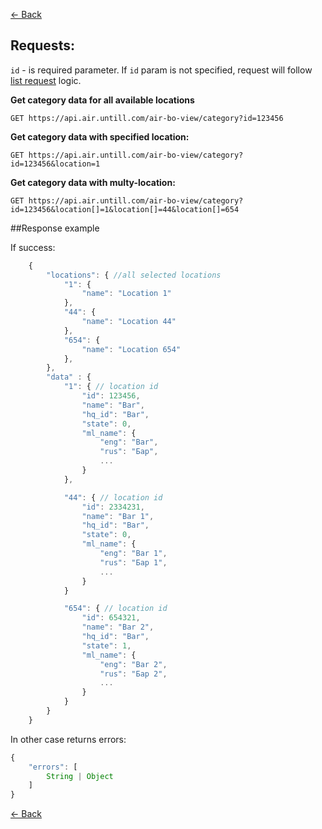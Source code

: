 [← Back](README.md)

## Requests:

`id` - is required parameter. If `id` param is not specified, request will follow [list request](List.md) logic.

**Get category data for all available locations**
```
GET https://api.air.untill.com/air-bo-view/category?id=123456
```

**Get category data with specified location:**

```
GET https://api.air.untill.com/air-bo-view/category?id=123456&location=1
```

**Get category data with multy-location:**

```
GET https://api.air.untill.com/air-bo-view/category?id=123456&location[]=1&location[]=44&location[]=654
```

##Response example

If success:

```javascript
    {
        "locations": { //all selected locations
            "1": {
                "name": "Location 1"
            },
            "44": {
                "name": "Location 44"
            },
            "654": {
                "name": "Location 654"
            },
        },
        "data" : {
            "1": { // location id
                "id": 123456,
                "name": "Bar",
                "hq_id": "Bar",
                "state": 0,
                "ml_name": {
                    "eng": "Bar",
                    "rus": "Бар",
                    ...
                }
            },

            "44": { // location id
                "id": 2334231,
                "name": "Bar 1",
                "hq_id": "Bar",
                "state": 0,
                "ml_name": {
                    "eng": "Bar 1",
                    "rus": "Бар 1",
                    ...
                }
            }

            "654": { // location id
                "id": 654321,
                "name": "Bar 2",
                "hq_id": "Bar",
                "state": 1,
                "ml_name": {
                    "eng": "Bar 2",
                    "rus": "Бар 2",
                    ...
                }
            }
        }
    }
```

In other case returns errors:

```javascript
{
    "errors": [
        String | Object
    ]
}
```

[← Back](README.md)